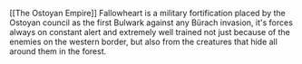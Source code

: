 [[The Ostoyan Empire]]
Fallowheart is a military fortification placed by the Ostoyan council as the first Bulwark against any Bürach invasion, it's forces always on constant alert and extremely well trained not just because of the enemies on the western border, but also from the creatures that hide all around them in the forest.